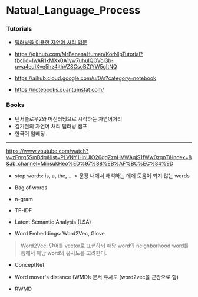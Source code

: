 # Natual_Language_Process

### Tutorials

* [딥러닝을 이용한 자연어 처리 입문](https://wikidocs.net/book/2155)

* https://github.com/MrBananaHuman/KorNlpTutorial?fbclid=IwAR1kMXx0A1yw7uhuIQOVoI3b-uwa4edIXve5hz4ithVZSCsoBZtYW5gItNQ

* https://aihub.cloud.google.com/u/0/s?category=notebook

* https://notebooks.quantumstat.com/

### Books

* 텐서플로우2와 머신러닝으로 시작하는 자연어처리
* 김기현의 자연어 처리 딥러닝 캠프
* 한국어 임베딩

----------------------------------------------------------------------------


https://www.youtube.com/watch?v=zFnrq5SmBdg&list=PLVNY1HnUlO26qqZznHVWAqjS1fWw0zqnT&index=8&ab_channel=MinsukHeo%ED%97%88%EB%AF%BC%EC%84%9D


* stop words: is, a, the, ... > 문장 내에서 해석하는 데에 도움이 되지 않는 words

* Bag of words
* n-gram
* TF-IDF

* Latent Semantic Analysis (LSA)
* Word Embeddings: Word2Vec, Glove

> Word2Vec: 단어를 vector로 표현하되 해당 word의 neighborhood word를 통해서 해당 word의 유사도를 고려한다. 


* ConceptNet


* Word mover's distance (WMD): 문서 유사도 (word2vec을 근간으로 함)
* RWMD




